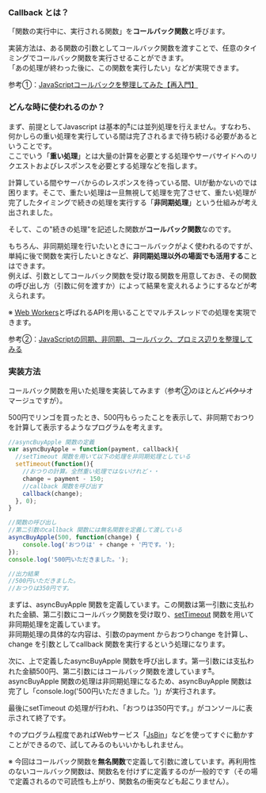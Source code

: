 ### Callback とは？
「関数の実行中に、実行される関数」を**コールバック関数**と呼びます。

実装方法は、ある関数の引数としてコールバック関数を渡すことで、任意のタイミングでコールバック関数を実行させることができます。  
「あの処理が終わった後に、この関数を実行したい」などが実現できます。

参考①：[JavaScriptコールバックを整理してみた【再入門】](https://qiita.com/nekoneko-wanwan/items/f6979f687246ba089a35)

### どんな時に使われるのか？
まず、前提としてJavascript は基本的<sup>[※](#ref1)</sup>には並列処理を行えません。すなわち、何かしらの重い処理を実行している間は完了されるまで待ち続ける必要があるということです。  
ここでいう「**重い処理**」とは大量の計算を必要とする処理やサーバサイドへのリクエストおよびレスポンスを必要とする処理などを指します。

計算している間やサーバからのレスポンスを待っている間、UIが動かないのでは困ります。そこで、重たい処理は一旦無視して処理を完了させて、重たい処理が完了したタイミングで続きの処理を実行する「**非同期処理**」という仕組みが考え出されました。

そして、この"続きの処理"を記述した関数が**コールバック関数**なのです。

もちろん、非同期処理を行いたいときにコールバックがよく使われるのですが、単純に後で関数を実行したいときなど、**非同期処理以外の場面でも活用する**ことはできます。  
例えば、引数としてコールバック関数を受け取る関数を用意しておき、その関数の呼び出し方（引数に何を渡すか）によって結果を変えれるようにするなどが考えられます。

<a name="ref1"></a>※ [Web Workers](https://ja.wikipedia.org/wiki/Web_Worker)と呼ばれるAPIを用いることでマルチスレッドでの処理を実現できます。

参考②：[JavaScriptの同期、非同期、コールバック、プロミス辺りを整理してみる](https://qiita.com/YoshikiNakamura/items/732ded26c85a7f771a27)

### 実装方法
コールバック関数を用いた処理を実装してみます（参考②のほとんど~~パクリ~~オマージュですが）。

500円でリンゴを買ったとき、500円もらったことを表示して、非同期でおつりを計算して表示するようなプログラムを考えます。
```Javascript
//asyncBuyApple 関数の定義
var asyncBuyApple = function(payment, callback){
  //setTimeout 関数を用いて以下の処理を非同期処理としている
  setTimeout(function(){
    //おつりの計算。全然重い処理ではないけれど・・
    change = payment - 150;
    //callback 関数を呼び出す
    callback(change);
  }, 0);
}

//関数の呼び出し
//第二引数のcallback 関数には無名関数を定義して渡している
asyncBuyApple(500, function(change) {
    console.log('おつりは' + change + '円です。');
});
console.log('500円いただきました。');

//出力結果
//500円いただきました。
//おつりは350円です。
```

まずは、asyncBuyApple 関数を定義しています。この関数は第一引数に支払われた金額、第二引数にコールバック関数を受け取り、[setTimeout](https://developer.mozilla.org/ja/docs/Web/API/WindowTimers/setTimeout) 関数を用いて非同期処理を定義しています。  
非同期処理の具体的な内容は、引数のpayment からおつりchange を計算し、change を引数としてcallback 関数を実行するという処理になります。

次に、上で定義したasyncBuyApple 関数を呼び出します。第一引数には支払われた金額500円、第二引数にはコールバック関数を渡しています<sup>[※](#ref2)</sup>。asyncBuyApple 関数の処理は非同期処理になるため、asyncBuyApple 関数は完了し「console.log('500円いただきました。')」が実行されます。

最後にsetTimeout の処理が行われ、「おつりは350円です。」がコンソールに表示されて終了です。

↑のプログラム程度であればWebサービス「[JsBin](https://jsbin.com/?html,js,console)」などを使ってすぐに動かすことができるので、試してみるのもいいかもしれません。

<a name="ref2"></a>※ 今回はコールバック関数を**無名関数**で定義して引数に渡しています。再利用性のないコールバック関数は、関数名を付けずに定義するのが一般的です（その場で定義されるので可読性も上がり、関数名の衝突なども起こりません）。
